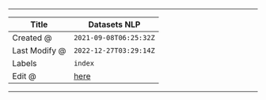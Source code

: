 -----

| Title         | Datasets NLP                                         |
| ------------- | ---------------------------------------------------- |
| Created @     | `2021-09-08T06:25:32Z`                               |
| Last Modify @ | `2022-12-27T03:29:14Z`                               |
| Labels        | `index`                                              |
| Edit @        | [here](https://github.com/junxnone/aiwiki/issues/21) |

-----
